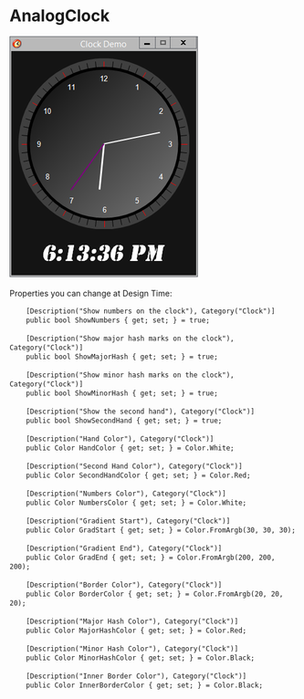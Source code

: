 # AnalogClock
![alt text](https://raw.githubusercontent.com/hazlema/AnalogClock/master/ClockControl.png "Customizable Analog Clock Control")
<br><br>
Properties you can change at Design Time:<br>

        [Description("Show numbers on the clock"), Category("Clock")]
        public bool ShowNumbers { get; set; } = true;

        [Description("Show major hash marks on the clock"), Category("Clock")]
        public bool ShowMajorHash { get; set; } = true;

        [Description("Show minor hash marks on the clock"), Category("Clock")]
        public bool ShowMinorHash { get; set; } = true;

        [Description("Show the second hand"), Category("Clock")]
        public bool ShowSecondHand { get; set; } = true;

        [Description("Hand Color"), Category("Clock")]
        public Color HandColor { get; set; } = Color.White;

        [Description("Second Hand Color"), Category("Clock")]
        public Color SecondHandColor { get; set; } = Color.Red;

        [Description("Numbers Color"), Category("Clock")]
        public Color NumbersColor { get; set; } = Color.White;

        [Description("Gradient Start"), Category("Clock")]
        public Color GradStart { get; set; } = Color.FromArgb(30, 30, 30);

        [Description("Gradient End"), Category("Clock")]
        public Color GradEnd { get; set; } = Color.FromArgb(200, 200, 200);

        [Description("Border Color"), Category("Clock")]
        public Color BorderColor { get; set; } = Color.FromArgb(20, 20, 20);

        [Description("Major Hash Color"), Category("Clock")]
        public Color MajorHashColor { get; set; } = Color.Red;

        [Description("Minor Hash Color"), Category("Clock")]
        public Color MinorHashColor { get; set; } = Color.Black;

        [Description("Inner Border Color"), Category("Clock")]
        public Color InnerBorderColor { get; set; } = Color.Black;
